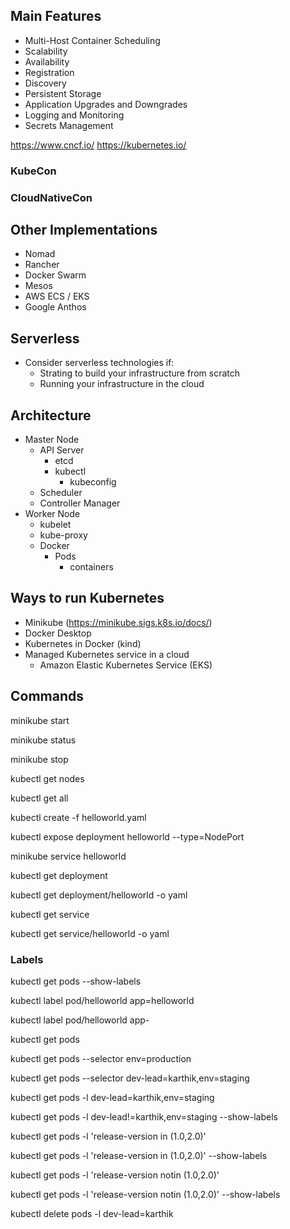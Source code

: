 ## Main Features

- Multi-Host Container Scheduling
- Scalability
- Availability
- Registration
- Discovery
- Persistent Storage
- Application Upgrades and Downgrades
- Logging and Monitoring
- Secrets Management

https://www.cncf.io/
https://kubernetes.io/
  
### KubeCon
### CloudNativeCon

## Other Implementations

- Nomad
- Rancher
- Docker Swarm
- Mesos
- AWS ECS / EKS
- Google Anthos

## Serverless

- Consider serverless technologies if:
  - Strating to build your infrastructure from scratch
  - Running your infrastructure in the cloud

## Architecture

- Master Node
  - API Server
    - etcd
    - kubectl
      - kubeconfig
  - Scheduler
  - Controller Manager
- Worker Node
  - kubelet
  - kube-proxy
  - Docker
    - Pods
      - containers

## Ways to run Kubernetes

- Minikube (https://minikube.sigs.k8s.io/docs/)
- Docker Desktop
- Kubernetes in Docker (kind)
- Managed Kubernetes service in a cloud
  - Amazon Elastic Kubernetes Service (EKS)


## Commands

minikube start

minikube status

minikube stop


kubectl get nodes

kubectl get all

kubectl create -f helloworld.yaml

kubectl expose deployment helloworld --type=NodePort

minikube service helloworld

kubectl get deployment

kubectl get deployment/helloworld -o yaml


kubectl get service

kubectl get service/helloworld -o yaml

### Labels

kubectl get pods --show-labels

kubectl label pod/helloworld app=helloworld

kubectl label pod/helloworld app-

kubectl get pods

kubectl get pods --selector env=production

kubectl get pods --selector dev-lead=karthik,env=staging

kubectl get pods -l dev-lead=karthik,env=staging

kubectl get pods -l dev-lead!=karthik,env=staging --show-labels

kubectl get pods -l 'release-version in (1.0,2.0)'

kubectl get pods -l 'release-version in (1.0,2.0)' --show-labels

kubectl get pods -l 'release-version notin (1.0,2.0)'

kubectl get pods -l 'release-version notin (1.0,2.0)' --show-labels

kubectl delete pods -l dev-lead=karthik